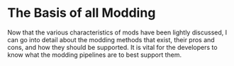 # The Basis of all Modding
Now that the various characteristics of mods have been lightly discussed, I can go into detail about the modding methods that exist, their pros and cons, and how they should be supported. It is vital for the developers to know what the modding pipelines are to best support them.